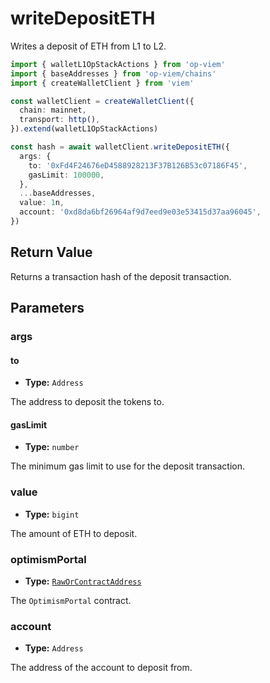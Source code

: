# writeDepositETH

Writes a deposit of ETH from L1 to L2.

```ts [example.ts]
import { walletL1OpStackActions } from 'op-viem'
import { baseAddresses } from 'op-viem/chains'
import { createWalletClient } from 'viem'

const walletClient = createWalletClient({
  chain: mainnet,
  transport: http(),
}).extend(walletL1OpStackActions)

const hash = await walletClient.writeDepositETH({
  args: {
    to: '0xFd4F24676eD4588928213F37B126B53c07186F45',
    gasLimit: 100000,
  },
  ...baseAddresses,
  value: 1n,
  account: '0xd8da6bf26964af9d7eed9e03e53415d37aa96045',
})
```

## Return Value

Returns a transaction hash of the deposit transaction.

## Parameters

### args

#### to

- **Type:** `Address`

The address to deposit the tokens to.

#### gasLimit

- **Type:** `number`

The minimum gas limit to use for the deposit transaction.

### value

- **Type:** `bigint`

The amount of ETH to deposit.

### optimismPortal

- **Type:** [`RawOrContractAddress`](https://viem.sh/docs/glossary/types#raworcontractaddress)

The `OptimismPortal` contract.

### account

- **Type:** `Address`

The address of the account to deposit from.
